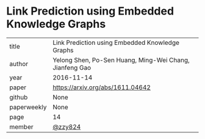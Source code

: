# Link Prediction using Embedded Knowledge Graphs

|  |  |
| :--- | :--- |
| title | Link Prediction using Embedded Knowledge Graphs |
| author | Yelong Shen, Po-Sen Huang, Ming-Wei Chang, Jianfeng Gao |
| year | 2016-11-14 |
| paper |   https://arxiv.org/abs/1611.04642 |
| github |  None |
| paperweekly |  None |
| page | 14 |
| member | [@zzy824](https://github.com/824zzy) |